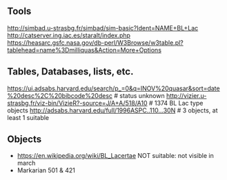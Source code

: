 ## Tools
http://simbad.u-strasbg.fr/simbad/sim-basic?Ident=NAME+BL+Lac
http://catserver.ing.iac.es/staralt/index.php
https://heasarc.gsfc.nasa.gov/db-perl/W3Browse/w3table.pl?tablehead=name%3Dmilliquas&Action=More+Options

## Tables, Databases, lists, etc.
https://ui.adsabs.harvard.edu/search/p_=0&q=INOV%20quasar&sort=date%20desc%2C%20bibcode%20desc # status unknown
http://vizier.u-strasbg.fr/viz-bin/VizieR?-source=J/A+A/518/A10 # 1374 BL Lac type objects
http://adsabs.harvard.edu/full/1996ASPC..110...30N # 3 objects, at least 1 suitable

## Objects
- https://en.wikipedia.org/wiki/BL_Lacertae NOT suitable: not visible in march
- Markarian 501 & 421
